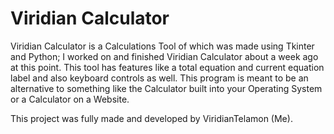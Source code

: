 # Viridian Calculator
Viridian Calculator is a Calculations Tool of which was made using Tkinter and Python; I worked on and finished Viridian Calculator about a week ago at this point.  This tool has features like a total equation and current equation label and also keyboard controls as well.  This program is meant to be an alternative to something like the Calculator built into your Operating System or a Calculator on a Website.  

This project was fully made and developed by ViridianTelamon (Me).
